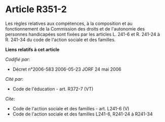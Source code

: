 # Article R351-2

Les règles relatives aux compétences, à la composition et au fonctionnement de la Commission des droits et de l'autonomie des
personnes handicapées sont fixées par les articles L. 241-6 et R. 241-24 à R. 241-34 du code de l'action sociale et des
familles.

**Liens relatifs à cet article**

_Codifié par_:

  - Décret n°2006-583 2006-05-23 JORF 24 mai 2006

_Cité par_:

  - Code de l'éducation - art. R372-7 (VT)

_Cite_:

  - Code de l'action sociale et des familles - art. L241-6 (V)
  - Code de l'action sociale et des familles L241-6, R241-24 à R241-34
